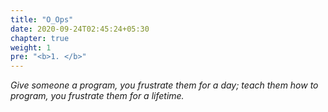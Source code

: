 ```yaml
---
title: "O_Ops"
date: 2020-09-24T02:45:24+05:30
chapter: true
weight: 1
pre: "<b>1. </b>"
---
```


*Give someone a program, you frustrate them for a day; teach them how to program, you frustrate them for a lifetime.*
